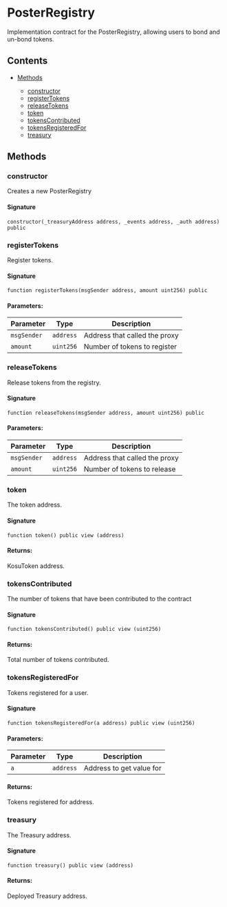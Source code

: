 # PosterRegistry


Implementation contract for the PosterRegistry, allowing users to bond and un-bond tokens.

## Contents


 - [Methods](undefined)
    
     - [constructor](#constructor)
     - [registerTokens](#registertokens)
     - [releaseTokens](#releasetokens)
     - [token](#token)
     - [tokensContributed](#tokenscontributed)
     - [tokensRegisteredFor](#tokensregisteredfor)
     - [treasury](#treasury)
    

## Methods

### constructor


Creates a new PosterRegistry

#### Signature

```solidity
constructor(_treasuryAddress address, _events address, _auth address) public
```

### registerTokens


Register tokens.

#### Signature

```solidity
function registerTokens(msgSender address, amount uint256) public
```

#### Parameters:

Parameter | Type | Description
--- | --- | ---
`msgSender` | `address` | Address that called the proxy
`amount` | `uint256` | Number of tokens to register

### releaseTokens


Release tokens from the registry.

#### Signature

```solidity
function releaseTokens(msgSender address, amount uint256) public
```

#### Parameters:

Parameter | Type | Description
--- | --- | ---
`msgSender` | `address` | Address that called the proxy
`amount` | `uint256` | Number of tokens to release

### token


The token address.

#### Signature

```solidity
function token() public view (address)
```

#### Returns:


KosuToken address.

### tokensContributed


The number of tokens that have been contributed to the contract

#### Signature

```solidity
function tokensContributed() public view (uint256)
```

#### Returns:


Total number of tokens contributed.

### tokensRegisteredFor


Tokens registered for a user.

#### Signature

```solidity
function tokensRegisteredFor(a address) public view (uint256)
```

#### Parameters:

Parameter | Type | Description
--- | --- | ---
`a` | `address` | Address to get value for

#### Returns:


Tokens registered for address.

### treasury


The Treasury address.

#### Signature

```solidity
function treasury() public view (address)
```

#### Returns:


Deployed Treasury address.

